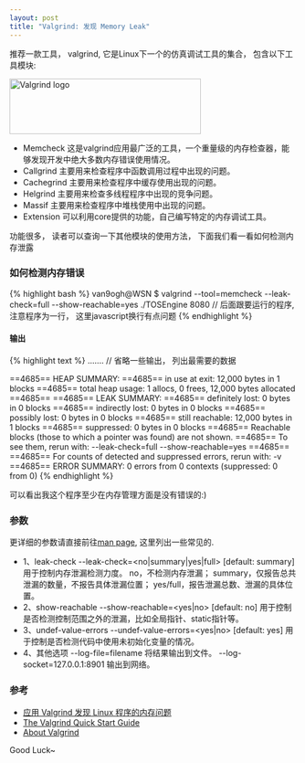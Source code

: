 ```yaml
---
layout: post
title: "Valgrind: 发现 Memory Leak"
---
```


推荐一款工具， valgrind, 它是Linux下一个的仿真调试工具的集合， 包含以下工具模块:

<img src="http://valgrind.org/images/valgrind-100.png" width="335" height="97" alt="Valgrind logo" title="Valgrind logo" border="0" />

>
- Memcheck   这是valgrind应用最广泛的工具，一个重量级的内存检查器，能够发现开发中绝大多数内存错误使用情况。
- Callgrind  主要用来检查程序中函数调用过程中出现的问题。
- Cachegrind 主要用来检查程序中缓存使用出现的问题。
- Helgrind   主要用来检查多线程程序中出现的竞争问题。
- Massif     主要用来检查程序中堆栈使用中出现的问题。
- Extension  可以利用core提供的功能，自己编写特定的内存调试工具。

功能很多， 读者可以查询一下其他模块的使用方法， 下面我们看一看如何检测内存泄露

### 如何检测内存错误

{% highlight bash %}
van9ogh@WSN $ valgrind --tool=memcheck --leak-check=full --show-reachable=yes ./TOSEngine 8080 // 后面跟要运行的程序, 注意程序为一行， 这里javascript换行有点问题
{% endhighlight %}

#### 输出

{% highlight text %}
....... // 省略一些输出， 列出最需要的数据

==4685== HEAP SUMMARY:
==4685==     in use at exit: 12,000 bytes in 1 blocks
==4685==   total heap usage: 1 allocs, 0 frees, 12,000 bytes allocated
==4685== 
==4685== LEAK SUMMARY:
==4685==    definitely lost: 0 bytes in 0 blocks
==4685==    indirectly lost: 0 bytes in 0 blocks
==4685==      possibly lost: 0 bytes in 0 blocks
==4685==    still reachable: 12,000 bytes in 1 blocks
==4685==         suppressed: 0 bytes in 0 blocks
==4685== Reachable blocks (those to which a pointer was found) are not shown.
==4685== To see them, rerun with: --leak-check=full --show-reachable=yes
==4685== 
==4685== For counts of detected and suppressed errors, rerun with: -v
==4685== ERROR SUMMARY: 0 errors from 0 contexts (suppressed: 0 from 0)
{% endhighlight %}

可以看出我这个程序至少在内存管理方面是没有错误的:)

### 参数

更详细的参数请直接前往<a href="http://linux.die.net/man/1/valgrind">man page</a>, 这里列出一些常见的.
>
- 1、leak-check
    --leak-check=<no|summary|yes|full> [default: summary]
    用于控制内存泄漏检测力度。
    no，不检测内存泄漏；
    summary，仅报告总共泄漏的数量，不报告具体泄漏位置；
    yes/full，报告泄漏总数、泄漏的具体位置。
- 2、show-reachable
    --show-reachable=<yes|no> [default: no]
    用于控制是否检测控制范围之外的泄漏，比如全局指针、static指针等。
- 3、undef-value-errors
	--undef-value-errors=<yes|no> [default: yes]
	用于控制是否检测代码中使用未初始化变量的情况。
- 4、其他选项
    --log-file=filename 将结果输出到文件。
	--log-socket=127.0.0.1:8901 输出到网络。

### 参考

- <a href="http://www.ibm.com/developerworks/cn/linux/l-cn-valgrind/">应用 Valgrind 发现 Linux 程序的内存问题</a>
- <a href="http://www.valgrind.org/docs/manual/quick-start.html">The Valgrind Quick Start Guide</a> 
- <a href="http://valgrind.org/info/about.html">About Valgrind</a>

Good Luck~
